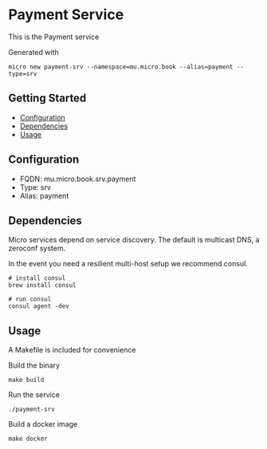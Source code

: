 # Payment Service

This is the Payment service

Generated with

```
micro new payment-srv --namespace=mu.micro.book --alias=payment --type=srv
```

## Getting Started

- [Configuration](#configuration)
- [Dependencies](#dependencies)
- [Usage](#usage)

## Configuration

- FQDN: mu.micro.book.srv.payment
- Type: srv
- Alias: payment

## Dependencies

Micro services depend on service discovery. The default is multicast DNS, a zeroconf system.

In the event you need a resilient multi-host setup we recommend consul.

```
# install consul
brew install consul

# run consul
consul agent -dev
```

## Usage

A Makefile is included for convenience

Build the binary

```
make build
```

Run the service
```
./payment-srv
```

Build a docker image
```
make docker
```